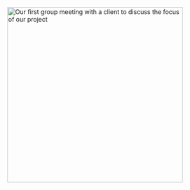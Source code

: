 
<img src="https://github.com/NiesHW/SECB3203_P4B/blob/09c0e1fdc94e4e18a52ecb744e9bdfa4b7f485c0/Group_Project/Group_9/Progress/picwithclient.jpeg)https://github.com/NiesHW/SECB3203_P4B/blob/09c0e1fdc94e4e18a52ecb744e9bdfa4b7f485c0/Group_Project/Group_9/Progress/picwithclient.jpeg" alt="Our first group meeting with a client to discuss the focus of our project" width="400">
</p>


